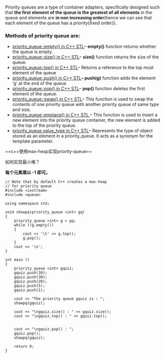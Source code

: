 Priority queues are a type of container adapters, specifically designed such that **the first element of the queue is the greatest of all elements** in the queue and elements are **in non increasing order**(hence we can see that each element of the queue has a priority{fixed order}).

### Methods of priority queue are:

- [priority_queue::empty() in C++ STL](https://www.geeksforgeeks.org/priority_queueempty-priority_queuesize-c-stl/)– **empty()** function returns whether the queue is empty.
- [priority_queue::size() in C++ STL](https://www.geeksforgeeks.org/priority_queueempty-priority_queuesize-c-stl/)– **size()** function returns the size of the queue.
- [priority_queue::top() in C++ STL](https://www.geeksforgeeks.org/priority_queuetop-c-stl/)– Returns a reference to the top most element of the queue
- [priority_queue::push() in C++ STL](https://www.geeksforgeeks.org/priority_queuepush-priority_queuepop-c-stl/)**– push(g)** function adds the element ‘g’ at the end of the queue.
- [priority_queue::pop() in C++ STL](https://www.geeksforgeeks.org/priority_queuepush-priority_queuepop-c-stl/)– **pop()** function deletes the first element of the queue.
- [priority_queue::swap() in C++ STL](https://www.geeksforgeeks.org/priority_queueswap-c-stl/)– This function is used to swap the contents of one priority queue with another priority queue of same type and size.
- [priority_queue::emplace() in C++ STL ](https://www.geeksforgeeks.org/priority_queueemplace-c-stl/)– This function is used to insert a new element into the priority queue container, the new element is added to the top of the priority queue.
- [priority_queue value_type in C++ STL](https://www.geeksforgeeks.org/priority_queue-value_type-in-c-stl/)– Represents the type of object stored as an element in a priority_queue. It acts as a synonym for the template parameter.

==c++使用max-heap实现priority-queue==

如何实现最小堆？

**每个元素乘以 -1 即可。**

```
// Note that by default C++ creates a max-heap 
// for priority queue 
#include <iostream> 
#include <queue> 

using namespace std; 

void showpq(priority_queue <int> gq) 
{ 
	priority_queue <int> g = gq; 
	while (!g.empty()) 
	{ 
		cout << '\t' << g.top(); 
		g.pop(); 
	} 
	cout << '\n'; 
} 

int main () 
{ 
	priority_queue <int> gquiz; 
	gquiz.push(10); 
	gquiz.push(30); 
	gquiz.push(20); 
	gquiz.push(5); 
	gquiz.push(1); 

	cout << "The priority queue gquiz is : "; 
	showpq(gquiz); 

	cout << "\ngquiz.size() : " << gquiz.size(); 
	cout << "\ngquiz.top() : " << gquiz.top(); 


	cout << "\ngquiz.pop() : "; 
	gquiz.pop(); 
	showpq(gquiz); 

	return 0; 
} 

```

